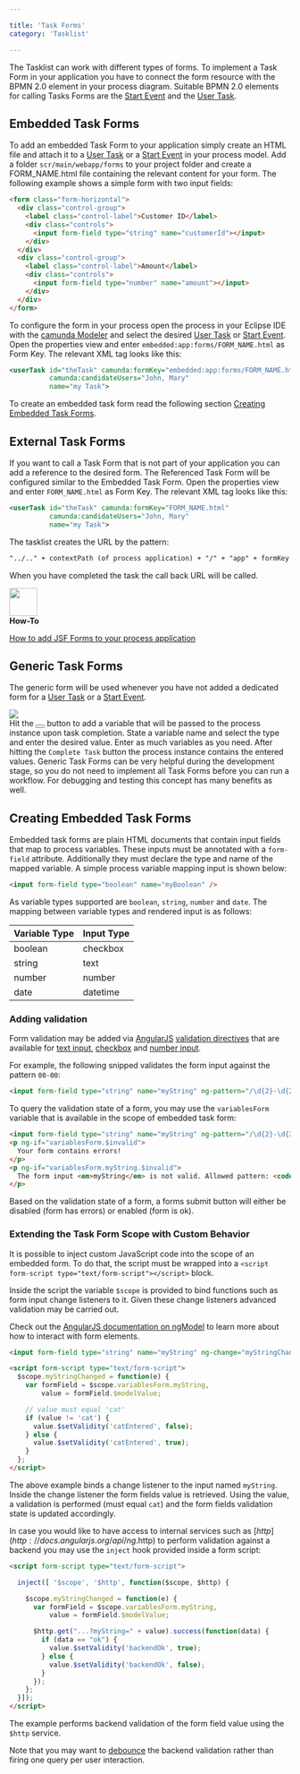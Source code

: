 ```yaml
---

title: 'Task Forms'
category: 'Tasklist'

---
```


The Tasklist can work with different types of forms. To implement a Task Form in your application you have to connect the form resource with the BPMN 2.0 element in your process diagram. Suitable BPMN 2.0 elements for calling Tasks Forms are the [Start Event](ref:/api-references/bpmn20/#events-start-events) and the [User Task](ref:/api-references/bpmn20/#tasks-user-task). 

## Embedded Task Forms

To add an embedded Task Form to your application simply create an HTML file and attach it to a [User Task](ref:/api-references/bpmn20/#tasks-user-task) or a [Start Event](ref:/api-references/bpmn20/#events-start-events) in your process model. 
Add a folder `scr/main/webapp/forms` to your project folder and create a FORM_NAME.html file containing the relevant content for your form. The following example shows a simple form with two input fields:

```html
<form class="form-horizontal">
  <div class="control-group">
    <label class="control-label">Customer ID</label>
    <div class="controls">
      <input form-field type="string" name="customerId"></input>
    </div>
  </div>
  <div class="control-group">
    <label class="control-label">Amount</label>
    <div class="controls">
      <input form-field type="number" name="amount"></input>
    </div>
  </div>
</form>
```

To configure the form in your process open the process in your Eclipse IDE with the <a href="http://www.camunda.org/design/modeler.html">camunda Modeler</a> and select the desired [User Task](ref:/api-references/bpmn20/#tasks-user-task) or [Start Event](ref:/api-references/bpmn20/#events-start-events). Open the properties view and enter `embedded:app:forms/FORM_NAME.html` as Form Key. The relevant XML tag looks like this:

```xml
<userTask id="theTask" camunda:formKey="embedded:app:forms/FORM_NAME.html"
          camunda:candidateUsers="John, Mary"
          name="my Task">                
```

To create an embedded task form read the following section [Creating Embedded Task Forms](ref:#tasklist-task-forms-creating-embedded-task-forms).

## External Task Forms

If you want to call a Task Form that is not part of your application you can add a reference to the desired form. The Referenced Task Form will be configured similar to the Embedded Task Form. Open the properties view and enter `FORM_NAME.html` as Form Key. The relevant XML tag looks like this:

```xml
<userTask id="theTask" camunda:formKey="FORM_NAME.html"
          camunda:candidateUsers="John, Mary"
          name="my Task">                
```

The tasklist creates the URL by the pattern:

```xml
"../.." + contextPath (of process application) + "/" + "app" + formKey (from BPMN 2.0 XML) + "processDefinitionKey=" + processDefinitionKey + "&callbackUrl=" + callbackUrl;
```

When you have completed the task the call back URL will be called.

<div class="alert alert-info">
  <div class="row">
    <div class="col-md-1">
      <img src="ref:asset:/assets/img/welcome/real-life.png" height="50" />
    </div>
    <div class="col-md-8">
      <strong>How-To</strong>
      <p><a href="ref:/real-life/how-to/#user-interface-jsf-task-forms">How to add JSF Forms to your process application</a></p>
    </div>
  </div>
</div>

## Generic Task Forms

The generic form will be used whenever you have not added a dedicated form for a [User Task](ref:/api-references/bpmn20/#tasks-user-task) or a [Start Event](ref:/api-references/bpmn20/#events-start-events).

<div class="row">
  <div class="col-xs-6 col-sm-6 col-md-3">
    <img data-img-thumb src="ref:asset:/assets/img/implementation-tasklist/tasklist-generic-form.png" />
  </div>
  <div class="col-xs-6 col-sm-6 col-md-9">
    Hit the <button class="btn btn-xs"><i class="glyphicon glyphicon-plus"></i> </button> button to add a variable that will be passed to the process instance upon task completion. State a variable name and select the type and enter the desired value. Enter as much variables as you need. 
    After hitting the <code>Complete Task</code> button the process instance contains the entered values. Generic Task Forms can be very helpful during the development stage, so you do not need to implement all Task Forms before you can run a workflow. For debugging and testing this concept has many benefits as well.
  </div>  
</div>

## Creating Embedded Task Forms

Embedded task forms are plain HTML documents that contain input fields that map to process variables. These inputs must be annotated with a `form-field` attribute. Additionally they must declare the type and name of the mapped variable. A simple process variable mapping input is shown below:

```html
<input form-field type="boolean" name="myBoolean" />
```

As variable types supported are `boolean`, `string`, `number` and `date`. The mapping between variable types and rendered input is as follows:

<table class="table table-bordered" style="max-width: 300px">
  <thead>
    <tr>
      <th>Variable Type</th><th>Input Type</th>
    </tr>
  </thead>
  <tbody>
    <tr>
      <td>boolean</td><td>checkbox</td>
    </tr>
    <tr>
      <td>string</td><td>text</td>
    </tr>
    <tr>
      <td>number</td><td>number</td>
    </tr>
    <tr>
      <td>date</td><td>datetime</td>
    </tr>
  </tbody>
</table>

### Adding validation

Form validation may be added via [AngularJS](http://angularjs.org) [validation directives](http://docs.angularjs.org/api/ng.directive:input) that are available for [text input](http://docs.angularjs.org/api/ng.directive:input.text), [checkbox](http://docs.angularjs.org/api/ng.directive:input.checkbox) and [number input](http://docs.angularjs.org/api/ng.directive:input.number).

For example, the following snipped validates the form input against the pattern `00-00`:

```html
<input form-field type="string" name="myString" ng-pattern="/\d{2}-\d{2}/" />
```

To query the validation state of a form, you may use the `variablesForm` variable that is available in the scope of embedded task form:

```html
<input form-field type="string" name="myString" ng-pattern="/\d{2}-\d{2}/" />
<p ng-if="variablesForm.$invalid">
  Your form contains errors!
</p>
<p ng-if="variablesForm.myString.$invalid">
  The form input <em>myString</em> is not valid. Allowed pattern: <code>00-00</code>.
</p>
```

Based on the validation state of a form, a forms submit button will either be disabled (form has errors) or enabled (form is ok).

### Extending the Task Form Scope with Custom Behavior

It is possible to inject custom JavaScript code into the scope of an embedded form. To do that, the script must be wrapped into a
`<script form-script type="text/form-script"></script>` block. 

Inside the script the variable `$scope` is provided to bind functions such as form input change listeners to it. 
Given these change listeners advanced validation may be carried out. 

Check out the [AngularJS documentation on ngModel](http://docs.angularjs.org/api/ng.directive:ngModel.NgModelController) to learn more about how to interact with form elements.

```html
<input form-field type="string" name="myString" ng-change="myStringChanged()" />

<script form-script type="text/form-script">
  $scope.myStringChanged = function(e) {
    var formField = $scope.variablesForm.myString, 
        value = formField.$modelValue;

    // value must equal 'cat'
    if (value != 'cat') {
      value.$setValidity('catEntered', false);
    } else {
      value.$setValidity('catEntered', true);
    }
  };
</script>
```

The above example binds a change listener to the input named `myString`. Inside the change listener the form fields value is retrieved.
Using the value, a validation is performed (must equal `cat`) and the form fields validation state is updated accordingly.

In case you would like to have access to internal services such as [$http](http://docs.angularjs.org/api/ng.$http) to perform validation against a backend you may use the `inject` hook provided inside a form script:

```html
<script form-script type="text/form-script">

  inject([ '$scope', '$http', function($scope, $http) {

    $scope.myStringChanged = function(e) {
      var formField = $scope.variablesForm.myString, 
          value = formField.$modelValue;

      $http.get("...?myString=" + value).success(function(data) {
        if (data == "ok") {
          value.$setValidity('backendOk', true);
        } else {
          value.$setValidity('backendOk', false);
        }
      });
    };
  }]);
</script>
```

The example performs backend validation of the form field value using the `$http` service.

Note that you may want to [debounce](http://www.neerajkumar.net/blog/2013/07/07/function-debouncing-using-javascript/) 
the backend validation rather than firing one query per user interaction. 